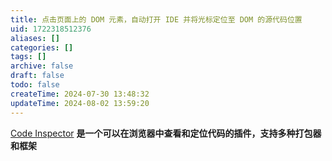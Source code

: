 ```yaml
---
title: 点击页面上的 DOM 元素，自动打开 IDE 并将光标定位至 DOM 的源代码位置
uid: 1722318512376
aliases: []
categories: []
tags: []
archive: false
draft: false
todo: false
createTime: 2024-07-30 13:48:32
updateTime: 2024-08-02 13:59:20
---
```


[Code Inspector](https://inspector.fe-dev.cn/) **是一个可以在浏览器中查看和定位代码的插件，支持多种打包器和框架**
